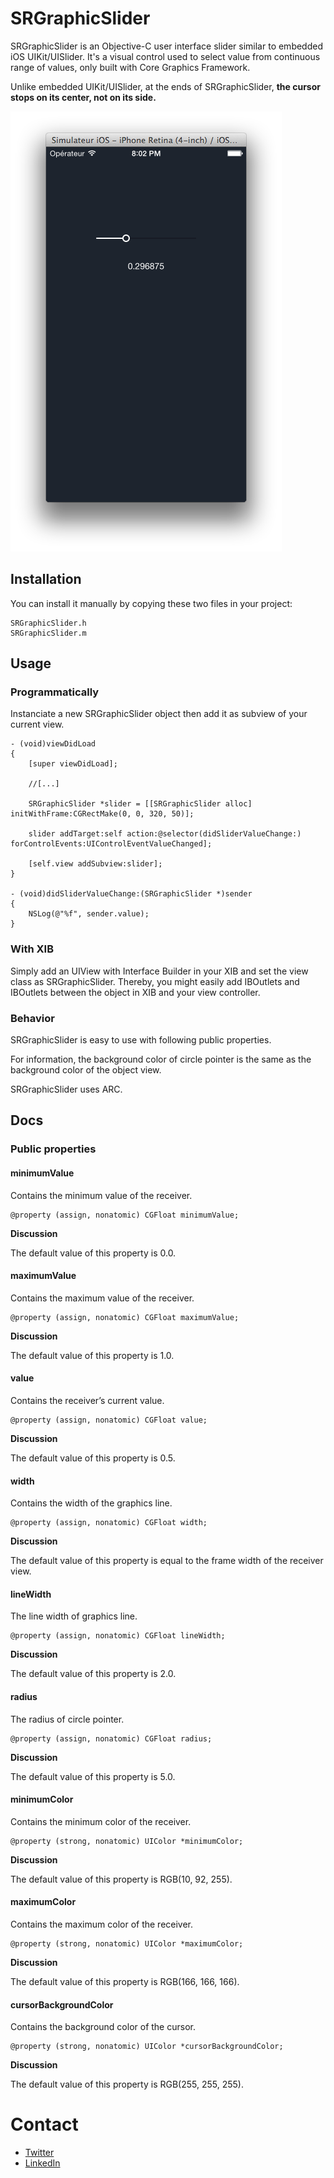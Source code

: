 # SRGraphicSlider

SRGraphicSlider is an Objective-C user interface slider similar to embedded iOS UIKit/UISlider. It's a visual control used to select value from continuous range of values, only built with Core Graphics Framework.

Unlike embedded UIKit/UISlider, at the ends of SRGraphicSlider, **the cursor stops on its center, not on its side.**

![Preview](srgraphicslider_preview.png)

## Installation

You can install it manually by copying these two files in your project:

	SRGraphicSlider.h
	SRGraphicSlider.m

## Usage

### Programmatically

Instanciate a new SRGraphicSlider object then add it as subview of your current view.

	- (void)viewDidLoad
	{
    	[super viewDidLoad];
    	
    	//[...]
    	
		SRGraphicSlider *slider = [[SRGraphicSlider alloc] initWithFrame:CGRectMake(0, 0, 320, 50)];
		
		slider addTarget:self action:@selector(didSliderValueChange:) forControlEvents:UIControlEventValueChanged];
		
		[self.view addSubview:slider];
    }
    
    - (void)didSliderValueChange:(SRGraphicSlider *)sender
	{
    	NSLog(@"%f", sender.value);
	}

### With XIB

Simply add an UIView with Interface Builder in your XIB and set the view class as SRGraphicSlider. Thereby, you might easily add IBOutlets and IBOutlets between the object in XIB and your view controller.

### Behavior

SRGraphicSlider is easy to use with following public properties.

For information, the background color of circle pointer is the same as the background color of the object view.

SRGraphicSlider uses ARC.

## Docs

### Public properties

#### minimumValue

Contains the minimum value of the receiver.

	@property (assign, nonatomic) CGFloat minimumValue;

**Discussion**

The default value of this property is 0.0.

#### maximumValue

Contains the maximum value of the receiver.

	@property (assign, nonatomic) CGFloat maximumValue;

**Discussion**

The default value of this property is 1.0.

#### value

Contains the receiver’s current value.

	@property (assign, nonatomic) CGFloat value;
	
**Discussion**

The default value of this property is 0.5.

#### width

Contains the width of the graphics line.

	@property (assign, nonatomic) CGFloat width;

**Discussion**

The default value of this property is equal to the frame width of the receiver view.

#### lineWidth

The line width of graphics line.

	@property (assign, nonatomic) CGFloat lineWidth;

**Discussion**

The default value of this property is 2.0.

#### radius

The radius of circle pointer.

	@property (assign, nonatomic) CGFloat radius;

**Discussion**

The default value of this property is 5.0.

#### minimumColor

Contains the minimum color of the receiver.

	@property (strong, nonatomic) UIColor *minimumColor;

**Discussion**

The default value of this property is RGB(10, 92, 255).

#### maximumColor

Contains the maximum color of the receiver.

	@property (strong, nonatomic) UIColor *maximumColor;

**Discussion**

The default value of this property is RGB(166, 166, 166).

#### cursorBackgroundColor

Contains the background color of the cursor.

	@property (strong, nonatomic) UIColor *cursorBackgroundColor;

**Discussion**

The default value of this property is RGB(255, 255, 255).

# Contact

- [Twitter](http://twitter.com/sreucherand)
- [LinkedIn](http://fr.linkedin.com/in/sylvainreucherand)